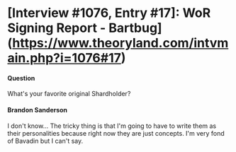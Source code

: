 # [Interview #1076, Entry #17]: WoR Signing Report - Bartbug](https://www.theoryland.com/intvmain.php?i=1076#17)

#### Question

What's your favorite original Shardholder?

#### Brandon Sanderson

I don't know... The tricky thing is that I'm going to have to write them as their personalities because right now they are just concepts. I'm very fond of Bavadin but I can't say.

